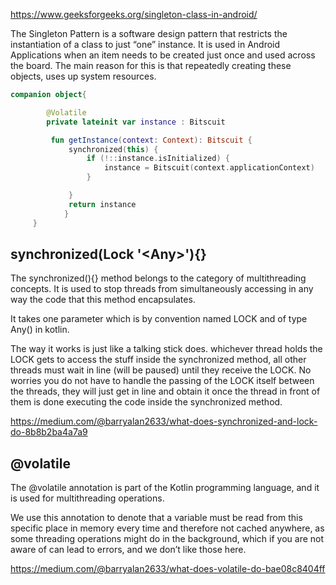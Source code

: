 https://www.geeksforgeeks.org/singleton-class-in-android/


The Singleton Pattern is a software design pattern that restricts the instantiation of a class to just “one” instance. It is used in Android Applications when an item needs to be created just once and used across the board.
The main reason for this is that repeatedly creating these objects, uses up system resources.

```kotlin
companion object{

        @Volatile
        private lateinit var instance : Bitscuit

         fun getInstance(context: Context): Bitscuit {
             synchronized(this) {
                 if (!::instance.isInitialized) {
                     instance = Bitscuit(context.applicationContext)
                 }

             }
             return instance
            }
     }

```

## synchronized(Lock '\<Any>'){}
  The synchronized(){} method belongs to the category of multithreading concepts. It is used to stop threads from simultaneously accessing in any way the code that this method encapsulates.

It takes one parameter which is by convention named LOCK and of type Any() in kotlin.

The way it works is just like a talking stick does. whichever thread holds the LOCK gets to access the stuff inside the synchronized method, all other threads must wait in line (will be paused) until they receive the LOCK. No worries you do not have to handle the passing of the LOCK itself between the threads, they will just get in line and obtain it once the thread in front of them is done executing the code inside the synchronized method.

https://medium.com/@barryalan2633/what-does-synchronized-and-lock-do-8b8b2ba4a7a9  

## @volatile 
  The @volatile annotation is part of the Kotlin programming language, and it is used for multithreading operations.

We use this annotation to denote that a variable must be read from this specific place in memory every time and therefore not cached anywhere, as some threading operations might do in the background, which if you are not aware of can lead to errors, and we don’t like those here.

  https://medium.com/@barryalan2633/what-does-volatile-do-bae08c8404ff

